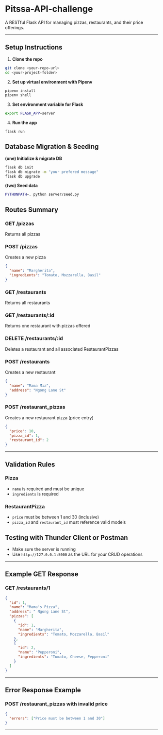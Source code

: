 # Pitssa-API-challenge

A RESTful Flask API for managing pizzas, restaurants, and their price offerings.

---

##  Setup Instructions

1. **Clone the repo**

```bash
git clone <your-repo-url>
cd <your-project-folder>
```

2. **Set up virtual environment with Pipenv**

```bash
pipenv install
pipenv shell
```

3. **Set environment variable for Flask**

```bash
export FLASK_APP=server
```

4. **Run the app**

```bash
flask run
```

##  Database Migration & Seeding

**(one) Initialize & migrate DB**

```bash
flask db init
flask db migrate -m "your prefered message"
flask db upgrade
```

**(two) Seed data**

```bash
PYTHONPATH=. python server/seed.py
```

##  Routes Summary

### GET /pizzas

Returns all pizzas

### POST /pizzas

Creates a new pizza

```json
{
  "name": "Margherita",
  "ingredients": "Tomato, Mozzarella, Basil"
}
```

### GET /restaurants

Returns all restaurants

### GET /restaurants/\:id

Returns one restaurant with pizzas offered

### DELETE /restaurants/\:id

Deletes a restaurant and all associated RestaurantPizzas

### POST /restaurants

Creates a new restaurant

```json
{
  "name": "Mama Mia",
  "address": "Ngong Lane St"
}
```

### POST /restaurant\_pizzas

Creates a new restaurant pizza (price entry)

```json
{
  "price": 10,
  "pizza_id": 1,
  "restaurant_id": 2
}
```

---

## Validation Rules

### Pizza

* `name` is required and must be unique
* `ingredients` is required

### RestaurantPizza

* `price` must be between 1 and 30 (inclusive)
* `pizza_id` and `restaurant_id` must reference valid models

##  Testing with Thunder Client or Postman

* Make sure the server is running
* Use `http://127.0.0.1:5000` as the URL for your CRUD operations

---

##  Example GET Response

### GET /restaurants/1

```json
{
  "id": 1,
  "name": "Mama's Pizza",
  "address": " Ngong Lane St",
  "pizzas": [
    {
      "id": 1,
      "name": "Margherita",
      "ingredients": "Tomato, Mozzarella, Basil"
    },
    {
      "id": 2,
      "name": "Pepperoni",
      "ingredients": "Tomato, Cheese, Pepperoni"
    }
  ]
}
```

---

## Error Response Example

### POST /restaurant\_pizzas with invalid price

```json
{
  "errors": ["Price must be between 1 and 30"]
}
```

---